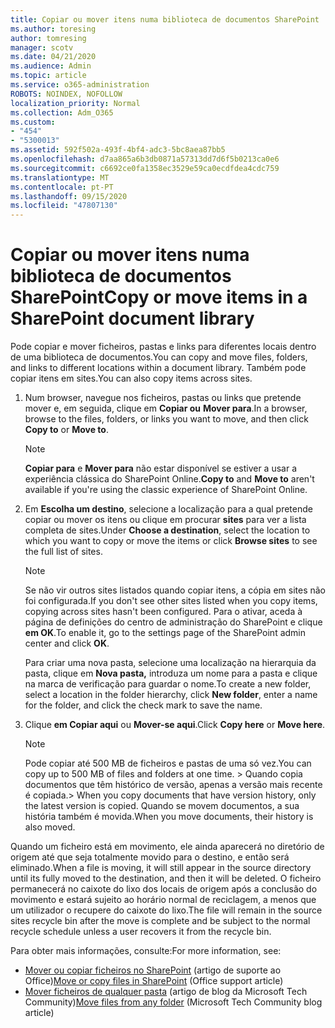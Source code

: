 ```yaml
---
title: Copiar ou mover itens numa biblioteca de documentos SharePoint
ms.author: toresing
author: tomresing
manager: scotv
ms.date: 04/21/2020
ms.audience: Admin
ms.topic: article
ms.service: o365-administration
ROBOTS: NOINDEX, NOFOLLOW
localization_priority: Normal
ms.collection: Adm_O365
ms.custom:
- "454"
- "5300013"
ms.assetid: 592f502a-493f-4bf4-adc3-5bc8aea87bb5
ms.openlocfilehash: d7aa865a6b3db0871a57313dd7d6f5b0213ca0e6
ms.sourcegitcommit: c6692ce0fa1358ec3529e59ca0ecdfdea4cdc759
ms.translationtype: MT
ms.contentlocale: pt-PT
ms.lasthandoff: 09/15/2020
ms.locfileid: "47807130"
---
```

# <a name="copy-or-move-items-in-a-sharepoint-document-library"></a><span data-ttu-id="82e0d-102">Copiar ou mover itens numa biblioteca de documentos SharePoint</span><span class="sxs-lookup"><span data-stu-id="82e0d-102">Copy or move items in a SharePoint document library</span></span>

<span data-ttu-id="82e0d-103">Pode copiar e mover ficheiros, pastas e links para diferentes locais dentro de uma biblioteca de documentos.</span><span class="sxs-lookup"><span data-stu-id="82e0d-103">You can copy and move files, folders, and links to different locations within a document library.</span></span> <span data-ttu-id="82e0d-104">Também pode copiar itens em sites.</span><span class="sxs-lookup"><span data-stu-id="82e0d-104">You can also copy items across sites.</span></span> 
  
1. <span data-ttu-id="82e0d-105">Num browser, navegue nos ficheiros, pastas ou links que pretende mover e, em seguida, clique em **Copiar ou** **Mover para**.</span><span class="sxs-lookup"><span data-stu-id="82e0d-105">In a browser, browse to the files, folders, or links you want to move, and then click **Copy to** or **Move to**.</span></span>

    > [!NOTE]
    > <span data-ttu-id="82e0d-106">**Copiar para** e **Mover para** não estar disponível se estiver a usar a experiência clássica do SharePoint Online.</span><span class="sxs-lookup"><span data-stu-id="82e0d-106">**Copy to** and **Move to** aren't available if you're using the classic experience of SharePoint Online.</span></span>
  
2. <span data-ttu-id="82e0d-107">Em **Escolha um destino**, selecione a localização para a qual pretende copiar ou mover os itens ou clique em procurar **sites** para ver a lista completa de sites.</span><span class="sxs-lookup"><span data-stu-id="82e0d-107">Under **Choose a destination**, select the location to which you want to copy or move the items or click **Browse sites** to see the full list of sites.</span></span>

    > [!NOTE]
    > <span data-ttu-id="82e0d-108">Se não vir outros sites listados quando copiar itens, a cópia em sites não foi configurada.</span><span class="sxs-lookup"><span data-stu-id="82e0d-108">If you don't see other sites listed when you copy items, copying across sites hasn't been configured.</span></span> <span data-ttu-id="82e0d-109">Para o ativar, aceda à página de definições do centro de administração do SharePoint e clique **em OK**.</span><span class="sxs-lookup"><span data-stu-id="82e0d-109">To enable it, go to the settings page of the SharePoint admin center and click **OK**.</span></span>
  
    <span data-ttu-id="82e0d-110">Para criar uma nova pasta, selecione uma localização na hierarquia da pasta, clique em **Nova pasta,** introduza um nome para a pasta e clique na marca de verificação para guardar o nome.</span><span class="sxs-lookup"><span data-stu-id="82e0d-110">To create a new folder, select a location in the folder hierarchy, click **New folder**, enter a name for the folder, and click the check mark to save the name.</span></span>

3. <span data-ttu-id="82e0d-111">Clique **em Copiar aqui** ou **Mover-se aqui**.</span><span class="sxs-lookup"><span data-stu-id="82e0d-111">Click **Copy here** or **Move here**.</span></span>

    > [!NOTE]
    > <span data-ttu-id="82e0d-112">Pode copiar até 500 MB de ficheiros e pastas de uma só vez.</span><span class="sxs-lookup"><span data-stu-id="82e0d-112">You can copy up to 500 MB of files and folders at one time.</span></span> <span data-ttu-id="82e0d-113">> Quando copia documentos que têm histórico de versão, apenas a versão mais recente é copiada.</span><span class="sxs-lookup"><span data-stu-id="82e0d-113">>  When you copy documents that have version history, only the latest version is copied.</span></span> <span data-ttu-id="82e0d-114">Quando se movem documentos, a sua história também é movida.</span><span class="sxs-lookup"><span data-stu-id="82e0d-114">When you move documents, their history is also moved.</span></span>
  
 <span data-ttu-id="82e0d-115">Quando um ficheiro está em movimento, ele ainda aparecerá no diretório de origem até que seja totalmente movido para o destino, e então será eliminado.</span><span class="sxs-lookup"><span data-stu-id="82e0d-115">When a file is moving, it will still appear in the source directory until its fully moved to the destination, and then it will be deleted.</span></span> <span data-ttu-id="82e0d-116">O ficheiro permanecerá no caixote do lixo dos locais de origem após a conclusão do movimento e estará sujeito ao horário normal de reciclagem, a menos que um utilizador o recupere do caixote do lixo.</span><span class="sxs-lookup"><span data-stu-id="82e0d-116">The file will remain in the source sites recycle bin after the move is complete and be subject to the normal recycle schedule unless a user recovers it from the recycle bin.</span></span>

<span data-ttu-id="82e0d-117">Para obter mais informações, consulte:</span><span class="sxs-lookup"><span data-stu-id="82e0d-117">For more information, see:</span></span>

 - <span data-ttu-id="82e0d-118">[Mover ou copiar ficheiros no SharePoint](https://support.office.com/article/move-or-copy-files-in-sharepoint-00e2f483-4df3-46be-a861-1f5f0c1a87bc) (artigo de suporte ao Office)</span><span class="sxs-lookup"><span data-stu-id="82e0d-118">[Move or copy files in SharePoint](https://support.office.com/article/move-or-copy-files-in-sharepoint-00e2f483-4df3-46be-a861-1f5f0c1a87bc) (Office support article)</span></span>
 - <span data-ttu-id="82e0d-119">[Mover ficheiros de qualquer pasta](https://techcommunity.microsoft.com/t5/Microsoft-SharePoint-Blog/Now-move-files-anywhere-in-Office-365-SharePoint-and-OneDrive/ba-p/146973) (artigo de blog da Microsoft Tech Community)</span><span class="sxs-lookup"><span data-stu-id="82e0d-119">[Move files from any folder](https://techcommunity.microsoft.com/t5/Microsoft-SharePoint-Blog/Now-move-files-anywhere-in-Office-365-SharePoint-and-OneDrive/ba-p/146973) (Microsoft Tech Community blog article)</span></span>  